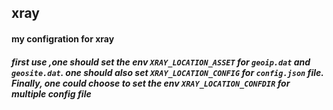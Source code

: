 ## xray

#### my configration for xray

##### first use ,one should set the env `XRAY_LOCATION_ASSET` for `geoip.dat` and `geosite.dat`. one should also set `XRAY_LOCATION_CONFIG` for `config.json` file. Finally, one could choose to set the env `XRAY_LOCATION_CONFDIR` for multiple config file

